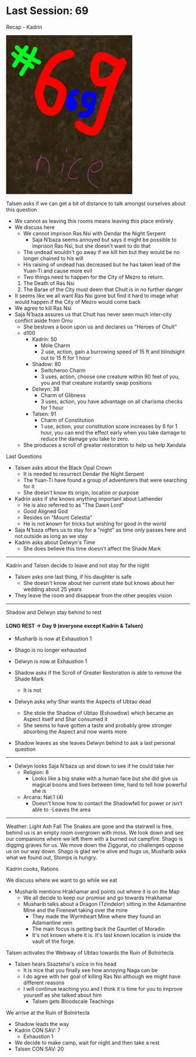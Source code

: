 # Last Session: 69

Recap - Kadrin

![69](https://github.com/kaikayy/Tomb-of-Anrufbeantworter/blob/main/_Attachments/69.png)


Talsen asks if we can get a bit of distance to talk amongst ourselves about this question
- We cannot as leaving this rooms means leaving this place entirely
- We discuss here
	- We cannot imprison Ras Nsi with Dendar the Night Serpent
		- Saja N’baza seems annoyed but says it might be possible to imprison Ras Nsi, but she doesn't want to do that
	- The undead wouldn't go away if we kill him but they would be no longer chained to his will
	- His raising of undead has decreased but he has taken lead of the Yuan-Ti and cause more evil
	- Two things need to happen for the City of Mezro to return. 
	1. The Death of Ras Nsi
	2. The Barae of the City must deem that Chult is in no further danger
- It seems like we all want Ras Nsi gone but find it hard to image what would happen if the City of Mezro would come back
- We agree to kill Ras Nsi
- Saja N’baza assures us that Chult has never seen much inter-city conflict aside from Omu
	- She bestows a boon upon us and declares us "Heroes of Chult"
	- d100
		- Kadrin: 50
			- Mole Charm
			- 2 use, action, gain a burrowing speed of 15 ft and blindsight out to 15 ft for 1 hour
		- Shadow: 80
			- Switcheroo Charm
			- 3 uses, action, choose one creature within 90 feet of you, you and that creature instantly swap positions
		- Delwyn: 38
			- Charm of Glibness
			- 3 uses, action, you have advantage on all charisma checks for 1 hour
		- Talsen: 91
			- Charm of Constitution
			- 1 use, action, your constitution score increases by 6 for 1 hour, you can end the effect early when you take damage to reduce the damage you take to zero.
	- She produces a scroll of greater restoration to help us help Xandala

Last Questions
- Talsen asks about the Black Opal Crown
	- It is needed to resurrect Dendar the Night Serpent
	- The Yuan-Ti have found a group of adventurers that were searching for it
	- She doesn't know its origin, location or purpose
- Kadrin asks if she knows anything important about Lathender
	- He is also referred to as "The Dawn Lord"
	- Good Aligned God
	- Resides on "Mount Celestia"
	- He is not known for tricks but wishing for good in the world
- Saja N’baza offers us to stay for a "night" as time only passes here and not outside as long as we stay
- Kadrin asks about Delwyn's Time
	- She does believe this time doesn't affect the Shade Mark

---
Kadrin and Talsen decide to leave and not stay for the night
- Talsen asks one last thing, if his daughter is safe
	- She doesn't know about her current state but knows about her wedding about 25 years
- They leave the room and disappear from the other peoples vision

---
Shadow and Delwyn stay behind to rest
#### LONG REST -> Day 9 (everyone except Kadrin & Talsen)
- Musharib is now at Exhaustion 1
- Shago is no longer exhausted
- Delwyn is now at Exhaustion 1

- Shadow asks if the Scroll of Greater Restoration is able to remove the Shade Mark
	- It is not
- Delwyn asks why Shar wants the Aspects of Ubtao dead
	- She stole the Shadow of Ubtao (Eshowdow) which became an Aspect itself and Shar consumed it
	- She seems to have gotten a taste and probably grew stronger absorbing the Aspect and now wants more
- Shadow leaves as she leaves Delwyn behind to ask a last personal question
---
- Delwyn looks Saja N’baza up and down to see if he could take her
	- Religion: 8
		- Looks like a big snake with a human face but she did give us magical boons and lives between time, hard to tell how powerful she is
	- Arcana: Nat.1 (4)
		- Doesn't know how to contact the Shadowfell for power or isn't able to
	-Leaves the area
---

Weather: Light Ash Fall
The Snakes are gone and the stairwell is free, behind us is an empty room overgrown with moss.
We look down and see our companions where we left them with a burned out campfire. Shago is digging graves for us.
We move down the Ziggurat, no challenges oppose us on our way down.
Shago is glad we're alive and hugs us, Musharib asks what we found out, Stomps is hungry.

Kadrin cooks, Rations

We discuss where we want to go while we eat
- Musharib mentions Hrakhamar and points out where it is on the Map
	- We all decide to keep our promise and go towards Hrakhamar
	- Musharib talks about a Dragon (Tzindelor) sitting in the Adamantine Mine and the Firenewt taking over the mine
		- They made the Wyrmheart Mine where they found an Adamantine vein
		- The main focus is getting back the Gauntlet of Moradin
		- It's not known where it is. It's last known location is inside the vault of the forge.

Talsen activates the Webway of Ubtao towards the Ruin of Bolnirtecla
- Talsen hears Ssaztehsi's voice in his head
	- It is nice that you finally see how annoying Naga can be
	- I do agree with her goal of killing Ras Nsi although we might have different reasons
	- I will continue teaching you and I think it is time for you to improve yourself as she talked about him
		- Talsen gets Bloodscale Teachings

We arrive at the Ruin of Bolnirtecla
- Shadow leads the way
- Kadrin CON SAV: 7
	- Exhaustion 1
- We decide to make camp, wait for night and then take a rest
- Talsen CON SAV: 20
